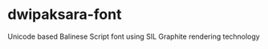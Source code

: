 dwipaksara-font
===============

Unicode based Balinese Script font using SIL Graphite rendering technology